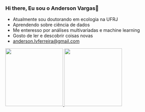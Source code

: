 ### Hi there, Eu sou o Anderson Vargas👋

- Atualmente sou doutorando em ecologia na UFRJ 
- Aprendendo sobre ciência de dados
- Me enteresso por análises multivariadas e machine learning
- Gosto de ler e descobrir coisas novas
- anderson.lvferreira@gmail.com

<a href="https://github.com/andersonlvargas">
  <img height="180em" src="https://github-readme-stats.vercel.app/api?username=andersonlvargas&show_icons=true&theme=dark&include_all_commits=true&count_private=true"/>
  <img height="180em" src="https://github-readme-stats.vercel.app/api/top-langs/?username=andersonlvargas&layout=compact&langs_count=7&theme=dark"/>
</div>

##
